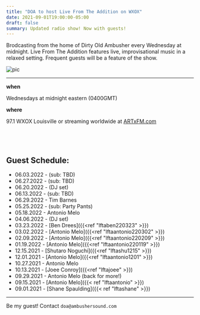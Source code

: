 ```yaml
---
title: "DOA to host Live From The Addition on WXOX"
date: 2021-09-01T19:00:00-05:00
draft: false
summary: Updated radio show! Now with guests!
---
```




Brodcasting from the home of Dirty Old Ambusher every Wednesday at midnight.
Live From The Addition features live, improvisational music in a relaxed
setting. Frequent guests will be a feature of the show.


![pic](/img/withtony.png)

****



**when** 

Wednesdays at midnight eastern (0400GMT)

**where**

97.1 WXOX Louisville or streaming worldwide at [ARTxFM.com](https://artxfm.com)

## &nbsp;

## Guest Schedule:

- 06.03.2022 - (sub: TBD)
- 06.27.2022 - (sub: TBD)
- 06.20.2022 - (DJ set)
- 06.13.2022 - (sub: TBD)
- 06.29.2022 - Tim Barnes
- 05.25.2022 - (sub: Party Pants)
- 05.18.2022 - Antonio Melo
- 04.06.2022 - (DJ set)
- 03.23.2022 - [Ben Drees]({{<ref "lftaben220323" >}})
- 03.02.2022 - [Antonio Melo]({{<ref "lftaantonio220302" >}})
- 02.09.2022 - [Antonio Melo]({{<ref "lftaantonio220209" >}})
- 01.19.2022 - [Antonio Melo]({{<ref "lftaantonio220119" >}})
- 12.15.2021 - [Shutaro Noguchi]({{<ref "lftashu1215" >}})
- 12.01.2021 - [Antonio Melo]({{<ref "lftaantonio1201" >}})
- 10.27.2021 - Antonio Melo
- 10.13.2021 - [Joee Conroy]({{<ref "lftajoee" >}})
- 09.29.2021 - Antonio Melo (back for more!)
- 09.15.2021 - [Antonio Melo]({{< ref "lftaantonio" >}})
- 09.01.2021 - [Shane Spaulding]({{< ref "lftashane" >}})

***

Be my guest! Contact `doa@ambushersound.com`








